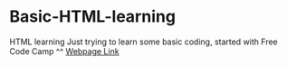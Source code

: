 # Basic-HTML-learning
HTML learning
Just trying to learn some basic coding, started with Free Code Camp ^^
<a href="https://mcjoules.github.io/html-learning/htmlbasic" target="_blank">Webpage Link</a>
